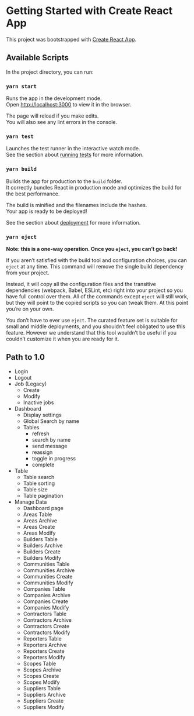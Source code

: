 # Getting Started with Create React App

This project was bootstrapped with [Create React App](https://github.com/facebook/create-react-app).

## Available Scripts

In the project directory, you can run:

### `yarn start`

Runs the app in the development mode.\
Open [http://localhost:3000](http://localhost:3000) to view it in the browser.

The page will reload if you make edits.\
You will also see any lint errors in the console.

### `yarn test`

Launches the test runner in the interactive watch mode.\
See the section about [running tests](https://facebook.github.io/create-react-app/docs/running-tests) for more information.

### `yarn build`

Builds the app for production to the `build` folder.\
It correctly bundles React in production mode and optimizes the build for the best performance.

The build is minified and the filenames include the hashes.\
Your app is ready to be deployed!

See the section about [deployment](https://facebook.github.io/create-react-app/docs/deployment) for more information.

### `yarn eject`

**Note: this is a one-way operation. Once you `eject`, you can’t go back!**

If you aren’t satisfied with the build tool and configuration choices, you can `eject` at any time. This command will remove the single build dependency from your project.

Instead, it will copy all the configuration files and the transitive dependencies (webpack, Babel, ESLint, etc) right into your project so you have full control over them. All of the commands except `eject` will still work, but they will point to the copied scripts so you can tweak them. At this point you’re on your own.

You don’t have to ever use `eject`. The curated feature set is suitable for small and middle deployments, and you shouldn’t feel obligated to use this feature. However we understand that this tool wouldn’t be useful if you couldn’t customize it when you are ready for it.

## Path to 1.0

- Login
- Logout
- Job (Legacy)
  - Create
  - Modify
  - Inactive jobs
- Dashboard
  - Display settings
  - Global Search by name
  - Tables
    - refresh
    - search by name
    - send message
    - reassign
    - toggle in progress
    - complete
- Table
  - Table search
  - Table sorting
  - Table size
  - Table pagination
- Manage Data
  - Dashboard page
  - Areas Table
  - Areas Archive
  - Areas Create
  - Areas Modify
  - Builders Table
  - Builders Archive
  - Builders Create
  - Builders Modify
  - Communities Table
  - Communities Archive
  - Communities Create
  - Communities Modify
  - Companies Table
  - Companies Archive
  - Companies Create
  - Companies Modify
  - Contractors Table
  - Contractors Archive
  - Contractors Create
  - Contractors Modify
  - Reporters Table
  - Reporters Archive
  - Reporters Create
  - Reporters Modify
  - Scopes Table
  - Scopes Archive
  - Scopes Create
  - Scopes Modify
  - Suppliers Table
  - Suppliers Archive
  - Suppliers Create
  - Suppliers Modify
